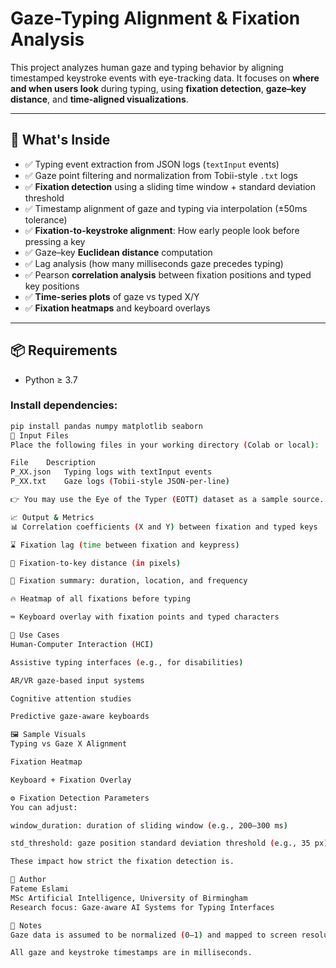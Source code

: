 # Gaze-Typing Alignment & Fixation Analysis

This project analyzes human gaze and typing behavior by aligning timestamped keystroke events with eye-tracking data. It focuses on **where and when users look** during typing, using **fixation detection**, **gaze–key distance**, and **time-aligned visualizations**.

---

## 🎯 What's Inside

- ✅ Typing event extraction from JSON logs (`textInput` events)
- ✅ Gaze point filtering and normalization from Tobii-style `.txt` logs
- ✅ **Fixation detection** using a sliding time window + standard deviation threshold
- ✅ Timestamp alignment of gaze and typing via interpolation (±50ms tolerance)
- ✅ **Fixation-to-keystroke alignment**: How early people look before pressing a key
- ✅ Gaze–key **Euclidean distance** computation
- ✅ Lag analysis (how many milliseconds gaze precedes typing)
- ✅ Pearson **correlation analysis** between fixation positions and typed key positions
- ✅ **Time-series plots** of gaze vs typed X/Y
- ✅ **Fixation heatmaps** and keyboard overlays

---

## 📦 Requirements

- Python ≥ 3.7

### Install dependencies:
```bash
pip install pandas numpy matplotlib seaborn
📁 Input Files
Place the following files in your working directory (Colab or local):

File	Description
P_XX.json	Typing logs with textInput events
P_XX.txt	Gaze logs (Tobii-style JSON-per-line)

👉 You may use the Eye of the Typer (EOTT) dataset as a sample source.

📈 Output & Metrics
📊 Correlation coefficients (X and Y) between fixation and typed keys

⌛ Fixation lag (time between fixation and keypress)

📏 Fixation-to-key distance (in pixels)

🧠 Fixation summary: duration, location, and frequency

🔥 Heatmap of all fixations before typing

⌨️ Keyboard overlay with fixation points and typed characters

🧠 Use Cases
Human-Computer Interaction (HCI)

Assistive typing interfaces (e.g., for disabilities)

AR/VR gaze-based input systems

Cognitive attention studies

Predictive gaze-aware keyboards

🖼️ Sample Visuals
Typing vs Gaze X Alignment

Fixation Heatmap

Keyboard + Fixation Overlay

⚙️ Fixation Detection Parameters
You can adjust:

window_duration: duration of sliding window (e.g., 200–300 ms)

std_threshold: gaze position standard deviation threshold (e.g., 35 px)

These impact how strict the fixation detection is.

👤 Author
Fateme Eslami
MSc Artificial Intelligence, University of Birmingham
Research focus: Gaze-aware AI Systems for Typing Interfaces

🔐 Notes
Gaze data is assumed to be normalized (0–1) and mapped to screen resolution.

All gaze and keystroke timestamps are in milliseconds.

